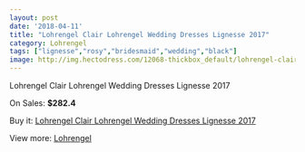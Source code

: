 ```yaml
---
layout: post
date: '2018-04-11'
title: "Lohrengel Clair Lohrengel Wedding Dresses Lignesse 2017"
category: Lohrengel
tags: ["lignesse","rosy","bridesmaid","wedding","black"]
image: http://img.hectodress.com/12068-thickbox_default/lohrengel-clair-lohrengel-wedding-dresses-lignesse-2013.jpg
---
```

Lohrengel Clair Lohrengel Wedding Dresses Lignesse 2017

On Sales: **$282.4**
<a href="https://www.hectodress.com/lohrengel/5927-lohrengel-clair-lohrengel-wedding-dresses-lignesse-2013.html"><amp-img layout="responsive" width="600" height="600" src="//img.hectodress.com/12068-thickbox_default/lohrengel-clair-lohrengel-wedding-dresses-lignesse-2013.jpg" alt="Lohrengel Clair Lohrengel Wedding Dresses Lignesse 2017 0" /></a>
<a href="https://www.hectodress.com/lohrengel/5927-lohrengel-clair-lohrengel-wedding-dresses-lignesse-2013.html"><amp-img layout="responsive" width="600" height="600" src="//img.hectodress.com/12069-thickbox_default/lohrengel-clair-lohrengel-wedding-dresses-lignesse-2013.jpg" alt="Lohrengel Clair Lohrengel Wedding Dresses Lignesse 2017 1" /></a>

Buy it: [Lohrengel Clair Lohrengel Wedding Dresses Lignesse 2017](https://www.hectodress.com/lohrengel/5927-lohrengel-clair-lohrengel-wedding-dresses-lignesse-2013.html "Lohrengel Clair Lohrengel Wedding Dresses Lignesse 2017")

View more: [Lohrengel](https://www.hectodress.com/103-lohrengel "Lohrengel")